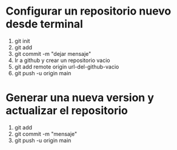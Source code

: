 <h1>Configurar un repositorio nuevo desde terminal</h1>
<ol>
    <li>git init</li><!--Inicializa un repositorio vacío en nuestra carpeta-->
    <li>git add</li><!--Agregar archivos nuevos y con cambios a la version actual-->
    <li>git commit -m "dejar mensaje"</li><!--crea una version nueva con los cambios actuales-->
    <li>Ir a github y crear un repositorio vacio</li><!--inicializa un repositorio en github-->
    <li>git add remote origin url-del-github-vacio</li><!--Enlaza el repositorio de nuestra cuenta con el repositorio local-->
    <li>git push -u origin main</li><!--Actualiza la version actual de nuestra carpeta en el repositorio remoto-->
</ol>

<h1>Generar una nueva version y actualizar el repositorio</h1>
<ol>
    <li>git add</li>
    <li>git commit -m "mensaje"</li>
    <li>git push -u origin main</li>
</ol>